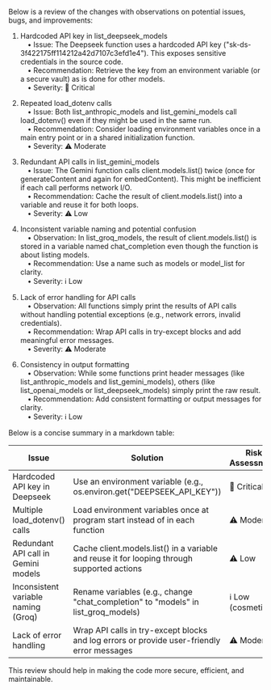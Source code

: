 Below is a review of the changes with observations on potential issues, bugs, and improvements:

1. Hardcoded API key in list_deepseek_models  
 • Issue: The Deepseek function uses a hardcoded API key ("sk-ds-3f422175ff114212a42d7107c3efd1e4"). This exposes sensitive credentials in the source code.  
 • Recommendation: Retrieve the key from an environment variable (or a secure vault) as is done for other models.  
 • Severity: 🚨 Critical

2. Repeated load_dotenv calls  
 • Issue: Both list_anthropic_models and list_gemini_models call load_dotenv() even if they might be used in the same run.  
 • Recommendation: Consider loading environment variables once in a main entry point or in a shared initialization function.  
 • Severity: ⚠️ Moderate

3. Redundant API calls in list_gemini_models  
 • Issue: The Gemini function calls client.models.list() twice (once for generateContent and again for embedContent). This might be inefficient if each call performs network I/O.  
 • Recommendation: Cache the result of client.models.list() into a variable and reuse it for both loops.  
 • Severity: ⚠️ Low

4. Inconsistent variable naming and potential confusion  
 • Observation: In list_groq_models, the result of client.models.list() is stored in a variable named chat_completion even though the function is about listing models.  
 • Recommendation: Use a name such as models or model_list for clarity.  
 • Severity: ℹ️ Low

5. Lack of error handling for API calls  
 • Observation: All functions simply print the results of API calls without handling potential exceptions (e.g., network errors, invalid credentials).  
 • Recommendation: Wrap API calls in try-except blocks and add meaningful error messages.  
 • Severity: ⚠️ Moderate

6. Consistency in output formatting  
 • Observation: While some functions print header messages (like list_anthropic_models and list_gemini_models), others (like list_openai_models or list_deepseek_models) simply print the raw result.  
 • Recommendation: Add consistent formatting or output messages for clarity.  
 • Severity: ℹ️ Low

Below is a concise summary in a markdown table:

| Issue                                | Solution                                                                                 | Risk Assessment          |
|--------------------------------------|------------------------------------------------------------------------------------------|--------------------------|
| Hardcoded API key in Deepseek        | Use an environment variable (e.g., os.environ.get("DEEPSEEK_API_KEY"))                     | 🚨 Critical              |
| Multiple load_dotenv() calls         | Load environment variables once at program start instead of in each function               | ⚠️ Moderate             |
| Redundant API call in Gemini models  | Cache client.models.list() in a variable and reuse it for looping through supported actions | ⚠️ Low                  |
| Inconsistent variable naming (Groq)  | Rename variables (e.g., change "chat_completion" to "models" in list_groq_models)            | ℹ️ Low (cosmetic)       |
| Lack of error handling               | Wrap API calls in try-except blocks and log errors or provide user-friendly error messages  | ⚠️ Moderate             |

This review should help in making the code more secure, efficient, and maintainable.